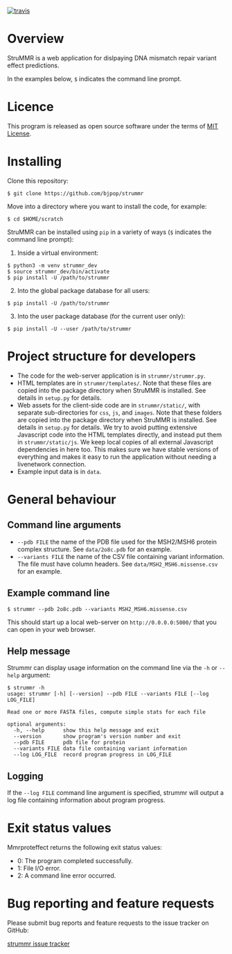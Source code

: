 [![travis](https://travis-ci.org/bjpop/strummr.svg?branch=master)](https://travis-ci.org/bjpop/strummr)

# Overview 

StruMMR is a web application for dislpaying DNA mismatch repair variant effect predictions.

In the examples below, `$` indicates the command line prompt.

# Licence

This program is released as open source software under the terms of [MIT License](https://raw.githubusercontent.com/bjpop/strummr/master/LICENSE).

# Installing

Clone this repository: 
```
$ git clone https://github.com/bjpop/strummr
```

Move into a directory where you want to install the code, for example:
```
$ cd $HOME/scratch
```

StruMMR can be installed using `pip` in a variety of ways (`$` indicates the command line prompt):

1. Inside a virtual environment:
```
$ python3 -m venv strummr_dev
$ source strummr_dev/bin/activate
$ pip install -U /path/to/strummr
```
2. Into the global package database for all users:
```
$ pip install -U /path/to/strummr
```
3. Into the user package database (for the current user only):
```
$ pip install -U --user /path/to/strummr
```

# Project structure for developers

 * The code for the web-server application is in `strummr/strummr.py`.
 * HTML templates are in `strummr/templates/`. Note that these files are copied into the package directory when StruMMR is installed. See details in `setup.py` for details.
 * Web assets for the client-side code are in `strummr/static/`, with separate sub-directories for `css`, `js`, and `images`. Note that these folders are copied into the package directory when StruMMR is installed. See details in `setup.py` for details. We try to avoid putting extensive Javascript code into the HTML templates directly, and instead put them in `strummr/static/js`. We keep local copies of all external Javascript dependencies in here too. This makes sure we have stable versions of everything and makes it easy to run the application without needing a livenetwork connection.
 * Example input data is in `data`.

# General behaviour

## Command line arguments

 * `--pdb FILE` the name of the PDB file used for the MSH2/MSH6 protein complex structure. See `data/2o8c.pdb` for an example.
 * `--variants FILE` the name of the CSV file containing variant information. The file must have column headers. See `data/MSH2_MSH6.missense.csv` for an example.

## Example command line

```
$ strummr --pdb 2o8c.pdb --variants MSH2_MSH6.missense.csv 
```
This should start up a local web-server on `http://0.0.0.0:5000/` that you can open in your web browser.

## Help message

Strummr can display usage information on the command line via the `-h` or `--help` argument:

```
$ strummr -h
usage: strummr [-h] [--version] --pdb FILE --variants FILE [--log LOG_FILE]

Read one or more FASTA files, compute simple stats for each file

optional arguments:
  -h, --help      show this help message and exit
  --version       show program's version number and exit
  --pdb FILE      pdb file for protein
  --variants FILE data file containing variant information
  --log LOG_FILE  record program progress in LOG_FILE

```

## Logging

If the ``--log FILE`` command line argument is specified, strummr will output a log file containing information about program progress. 

# Exit status values

Mmrproteffect returns the following exit status values:

* 0: The program completed successfully.
* 1: File I/O error. 
* 2: A command line error occurred. 

# Bug reporting and feature requests

Please submit bug reports and feature requests to the issue tracker on GitHub:

[strummr issue tracker](https://github.com/bjpop/strummr/issues)
